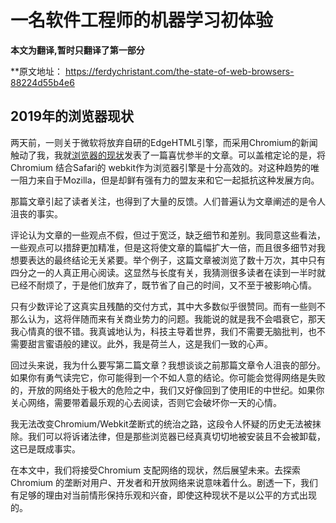 # 一名软件工程师的机器学习初体验


**本文为翻译,暂时只翻译了第一部分**

**原文地址： https://ferdychristant.com/the-state-of-web-browsers-88224d55b4e6

## 2019年的浏览器现状

两天前，一则关于微软将放弃自研的EdgeHTML引擎，而采用Chromium的新闻触动了我，我就[浏览器的现状](https://github.com/xitu/gold-miner/blob/master/TODO1/the-state-of-web-browsers.md)发表了一篇喜忧参半的文章。可以盖棺定论的是，将Chromium 结合Safari的 webkit作为浏览器引擎是十分高效的。对这种趋势的唯一阻力来自于Mozilla，但是却鲜有强有力的盟友来和它一起抵抗这种发展方向。


那篇文章引起了读者关注，也得到了大量的反馈。人们普遍认为文章阐述的是令人沮丧的事实。

评论认为文章的一些观点不假，但过于宽泛，缺乏细节和差别。我同意这些看法，一些观点可以措辞更加精准，但是这将使文章的篇幅扩大一倍，而且很多细节对我想要表达的最终结论无关紧要。举个例子，这篇文章被浏览了数十万次，其中只有四分之一的人真正用心阅读。这显然与长度有关，我猜测很多读者在读到一半时就已经不耐烦了，于是他们放弃了，既节省了自己的时间，又不至于被影响心情。

只有少数评论了这真实且残酷的交付方式，其中大多数似乎很赞同。而有一些则不那么认为，这将伴随而来有关商业势力的问题。我能说的就是我不会唱衰它，那天我心情真的很不错。我真诚地认为，科技主导着世界，我们不需要无脑批判，也不需要甜言蜜语般的建议。此外，我是荷兰人，这是我们一致的心声。

回过头来说，我为什么要写第二篇文章？我想谈谈之前那篇文章令人沮丧的部分。如果你有勇气读完它，你可能得到一个不如人意的结论。你可能会觉得网络是失败的，开放的网络处于极大的危险之中，我们又好像回到了使用IE的中世纪。如果你关心网络，需要带着最乐观的心去阅读，否则它会破坏你一天的心情。

我无法改变Chromium/Webkit垄断式的统治之路，这段令人怀疑的历史无法被抹除。我们可以将诉诸法律，但是那些浏览器已经真真切切地被安装且不会被卸载，这已是既成事实。

在本文中，我们将接受Chromium 支配网络的现状，然后展望未来。去探索Chromium 的垄断对用户、开发者和开放网络来说意味着什么。剧透一下，我们有足够的理由对当前情形保持乐观和兴奋，即使这种现状不是以公平的方式出现的。